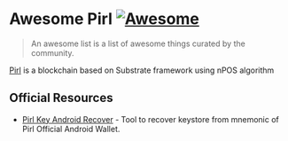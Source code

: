 # Awesome Pirl [![Awesome](https://awesome.re/badge-flat.svg)](https://awesome.re)

> An awesome list is a list of awesome things curated by the community.

[Pirl](https://pirl.io/) is a blockchain based on Substrate framework using nPOS algorithm

## Official Resources
- [Pirl Key Android Recover](https://github.com/starkleytech/pirl-key-recover) - Tool to recover keystore from mnemonic of Pirl Official Android Wallet.
